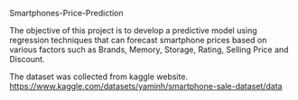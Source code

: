 Smartphones-Price-Prediction

The objective of this project is to develop a predictive model using regression techniques that can forecast smartphone prices based on various factors 
such as Brands, Memory, Storage, Rating, Selling Price and Discount.

The dataset was collected from kaggle website.
https://www.kaggle.com/datasets/yaminh/smartphone-sale-dataset/data

